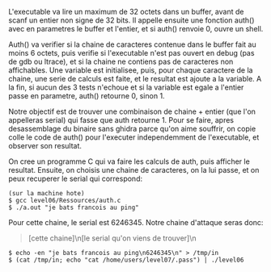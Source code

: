 L'executable va lire un maximum de 32 octets dans un buffer, avant de scanf un
entier non signe de 32 bits. Il appelle ensuite une fonction auth() avec en
parametres le buffer et l'entier, et si auth() renvoie 0, ouvre un shell.

Auth() va verifier si la chaine de caracteres contenue dans le buffer fait au
moins 6 octets, puis verifie si l'executable n'est pas ouvert en debug (pas de
gdb ou ltrace), et si la chaine ne contiens pas de caracteres non affichables.
Une variable est initialisee, puis, pour chaque caractere de la chaine, une
serie de calculs est faite, et le resultat est ajoute a la variable. A la fin,
si aucun des 3 tests n'echoue et si la variable est egale a l'entier passe en
parametre, auth() retourne 0, sinon 1.

Notre objectif est de trouver une combinaison de chaine + entier (que l'on
appelleras serial) qui fasse que auth retourne 1. Pour se faire, apres
desassemblage du binaire sans ghidra parce qu'on aime souffrir, on copie colle
le code de auth() pour l'executer independemment de l'executable, et observer
son resultat.

On cree un programme C qui va faire les calculs de auth, puis afficher le
resultat. Ensuite, on choisis une chaine de caracteres, on la lui passe, et on
peux recuperer le serial qui correspond:

	(sur la machine hote)
	$ gcc level06/Ressources/auth.c
	$ ./a.out "je bats francois au ping"

Pour cette chaine, le serial est 6246345.
Notre chaine d'attaque seras donc:
> [cette chaine]\n[le serial qu'on viens de trouver]\n

	$ echo -en "je bats francois au ping\n6246345\n" > /tmp/in
	$ (cat /tmp/in; echo "cat /home/users/level07/.pass") | ./level06
